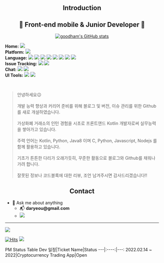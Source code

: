 <h2 align="center">Introduction</h2>
<div align="center">
  <h2> 🚀 Front-end mobile & Junior Developer 🔧 </h2>

[![goodham's GitHub stats](https://github-readme-stats.vercel.app/api?username=daryeou&count_private=true&show_icons=true&theme=vue-dark)](https://github.com/anuraghazra/github-readme-stats)
</div>

  <strong>Home:</strong> <a href="https://goodham.tistory.com/" target="_blank"><img src="https://img.shields.io/badge/Tistory-000000?style=flat-square&logo=Blogger&logoColor=white"/></a></br>
  <strong>Platform:</strong> <img src="https://img.shields.io/badge/Android-3DDC84?style=flat-square&logo=Android&logoColor=FFFFFF"/></br>
  <strong>Language:</strong> <img src="https://img.shields.io/badge/Kotlin-7F52FF?style=flat-square&logo=Kotlin&logoColor=FFFFFF"/>
  <img src="https://img.shields.io/badge/Java-007396?style=flat-square&logo=Java&logoColor=FFFFFF"/>
  <img src="https://img.shields.io/badge/C-A8B9CC?style=flat-square&logo=C&logoColor=FFFFFF"/>
  <img src="https://img.shields.io/badge/Python-3776AB?style=flat-square&logo=Python&logoColor=FFFFFF"/>
  <img src="https://img.shields.io/badge/Node.js-339933?style=flat-square&logo=Node.js&logoColor=FFFFFF"/>
  <img src="https://img.shields.io/badge/HTML5-E34F26?style=flat-square&logo=HTML5&logoColor=FFFFFF"/>
  <img src="https://img.shields.io/badge/JavaScript-F7DF1E?style=flat-square&logo=JavaScript&logoColor=FFFFFF"/>
  <img src="https://img.shields.io/badge/CSS3-1572B6?style=flat-square&logo=CSS3&logoColor=FFFFFF"/></br>
  <strong>Issue Tracking:</strong> <img src="https://img.shields.io/badge/Jira-0052CC?style=flat-square&logo=Jira&logoColor=FFFFFF"/>
  <img src="https://img.shields.io/badge/Trello-0052CC?style=flat-square&logo=Trello&logoColor=FFFFFF"/></br>
  <strong>Chat:</strong> <a href="https://discord.gg/G24FKMJBup" target="_blank"><img src="https://img.shields.io/badge/Discord-5865F2?style=flat-square&logo=Discord&logoColor=FFFFFF"/></a>
  <img src="https://img.shields.io/badge/Slack-4A154B?style=flat-square&logo=Slack&logoColor=FFFFFF"/></br>
  <strong>UI Tools:</strong> <img src="https://img.shields.io/badge/Adobe%20XD-FF61F6?style=flat-square&logo=Adobe%20XD&logoColor=FFFFFF"/> <img src="https://img.shields.io/badge/Figma-FF61F6?style=flat-square&logo=Figma&logoColor=#F24E1E"/>

</br>
<blockquote>
  안녕하세요😉
  <br /><br />
  개발 능력 향상과 커리어 준비를 위해 블로그 및 버전, 이슈 관리를 위한 Github를 새로 개설하였습니다.
  <br /><br />
  가상화폐 거래소의 인턴 경험을 시초로 프론트앤드 Kotlin 개발자로써 실무능력을 쌓아가고 있습니다.
  <br /><br />
  주력 언어는 Kotlin, Python, Java8 이며 C, Python, Javascript, Nodejs 를 함께 활용하고 있습니다.
  <br /><br />
  기초가 튼튼한 다리가 오래가듯히, 꾸준한 활동으로 블로그와 Github를 채워나가려 합니다.
  <br /><br />
  잘못된 정보나 코드블록에 대한 리뷰, 조언 남겨주시면 감사드리겠습니다!!
</blockquote>

<h2 align="center">Contact</h2>
<div>
  <ul>
    <li>💬 Ask me about anything</br>
    <ul>
      <li>📬 <strong>daryeou@gmail.com</strong></li>
      <li><a href="mailto:daryeou@gmail.com" target="_blank"><img style="margin-right: 200px;" src="https://img.shields.io/badge/Gmail-EA4335?style=flat-square&logo=Gmail&logoColor=FFFFFF"/></a></li>
    </ul>
    </li>
  </ul>
</div>

<!--
<h2 align="center">Skills</h2>
<a href="https://profile.codersrank.io/user/jellybrick">
  <p align="center">
    <img src="https://cr-skills-chart-widget.azurewebsites.net/api/api?username=harusiku&width=820&show-other-skills=false&bg=4C566A" width="70%"/>
  </p>
</a>
-->
---

<img src="https://cr-ss-service.azurewebsites.net/api/ScreenShot?widget=activity&username=daryeou&labels=true"/>

[![Hits](https://hits.seeyoufarm.com/api/count/incr/badge.svg?url=https%3A%2F%2Fgithub.com%2Fharusiku0610&count_bg=%2379C83D&title_bg=%23555555&icon=&icon_color=%23E7E7E7&title=hits&edge_flat=false)](https://hits.seeyoufarm.com) <img src="https://img.shields.io/static/v1?label=🔭&message=making Feliz Site&color=<COLOR>"/>

PM Status Table
Dev 일정|Ticket Name|Status
---|:----:|---:
2022.02.14 ~ </br>2022|Cryptocurrency Trading App|Open


<!--
**harusiku0610/harusiku0610** is a ✨ _special_ ✨ repository because its `README.md` (this file) appears on your GitHub profile.

Here are some ideas to get you started:

- 🔭 I’m currently working on ...
- 🌱 I’m currently learning ...
- 👯 I’m looking to collaborate on ...
- 🤔 I’m looking for help with ...
- 💬 Ask me about ...
- 📫 How to reach me: ...
- 😄 Pronouns: ...
- ⚡ Fun fact: ...

simple Icon: https://simpleicons.org/

custom Icon: https://shields.io/

github-readme-stats: https://github.com/anuraghazra/github-readme-stats/blob/master/docs/readme_kr.md

Jira는 이슈의 ‘상태(Status)’를 통해 진행상황을 전체 구성원에게 공유합니다. 그리고 ‘상태(Status)’값은 다음과 같이 정의할 수 있습니다.

열기(Open): 스프린트 내 이슈를 인지한 단계를 의미합니다. 해당 상태에서 SM과 PO는 협의를 거쳐 진행할 필요가 없는 이슈는 취소(Cancel) 상태로 변경합니다.
할 일(To-do): 실제로 수행해야할 이슈로 인지한 단계를 의미합니다. 이슈(보통은 스토리 형태이나 작업일수도 있음)를 진행하기 위한 실질적인 준비상태입니다.
진행중(In Progress): 수행해야할 이슈들이 실제로 개발 단계에 들어섰음을 의미합니다. 개발과 단위테스트를 진행하게되며 물리적으로 가장 오랜 시간을 차지합니다.
해결됨(Resolved): 진행 중 상태였던 이슈를 개발자(디자이너)가 1차 완료했음을 의미합니다. 해당 단계에서 SM이 2차 단위테스트(확인)을 진행하고 수행이 마무리됐다고 판단하면 PO, SM, 개발자가 함께 참여해 이슈의 완료 상태를 점검하는 ‘리뷰’를 진행합니다. ‘리뷰’는 PO, SM, 개발자가 일정을 협의해 일정 장소에 모여 이슈 상태를 확인합니다.
완료됨(Done): 해결된 이슈를 ‘리뷰’를 통해 완벽하게 마무리됐음을 확인했됐음을 의미합니다. 개발팀 전체의 합의에 의해 부여되는 상태이므로 ‘리뷰’ 세션에서 PO, SM, 개발자가 함께하는 가운데 이슈 상태를 완료로 넘기는 것을 추천합니다.
닫힘(Closed): 완료된 이슈나 취소된 이슈를 완전히 종결된 상태로 전환했음을 의미합니다. 불필요하다고 생각될 경우 프로젝트 구성원들의 협의에 의해 프로젝트에서 사용하는 상태 값에서 제외할 수 있습니다.
다시열기(Reopened): 취소했던 이슈가 재검토를 통해 필요하다고 판단될 경우 다시 할 일 단계로 되돌리는 것을 의미합니다. 협의는 보통 SM과 PO가 하게됩니다.
빌드(Build): 완료된 이슈를 통해 개발된 물량(화면, 소스 등)을 배포 완료했음을 의미합니다. 마찬가지로 협의에 의해 제외하고 별도의 시스템(Jenkins 등)을 통해 관리하는 것도 가능합니다.
빌드 실패(Build Failure): 말그대로 빌드가 실패했을 의미합니다.
취소(Cancel): 특정 상태(열기 등)에서 이슈가 수행할 필요가 없다고 판단된 경우를 의미합니다. 보통 SM과 PO가 협의를 거쳐 취소 여부를 결정합니다.


Feat 새로운 기능을 추가할 경우 
Fix 버그를 고친 경우 
Design CSS 등 사용자 UI 디자인 변경 
!BREAKING CHANGE 커다란 API 변경의 경우 
!HOTFIX 급하게 치명적인 버그를 고쳐야하는 경우 
Style 코드 포맷 변경, 세미 콜론 누락, 코드 수정이 없는 경우 
Refactor 프로덕션 코드 리팩토링 
Comment 필요한 주석 추가 및 변경 
Docs 문서를 수정한 경우 
Test 테스트 추가, 테스트 리팩토링(프로덕션 코드 변경 X) 
Chore 빌드 태스트 업데이트, 패키지 매니저를 설정하는 경우(프로덕션 코드 변경 X)
Rename 파일 혹은 폴더명을 수정하거나 옮기는 작업만인 경우 Remove 파일을 삭제하는 작업만 수행한 경우

-->
